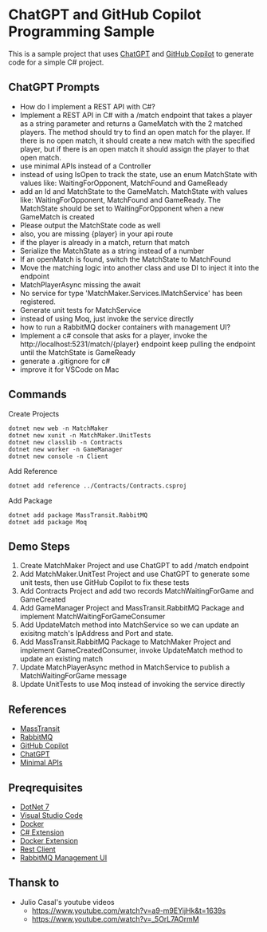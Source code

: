 # ChatGPT and GitHub Copilot Programming Sample

This is a sample project that uses [ChatGPT](https://chat.openai.com/) and [GitHub Copilot](https://copilot.github.com/) to generate code for a simple C# project.

## ChatGPT Prompts

-   How do I implement a REST API with C#?
-   Implement a REST API in C# with a /match endpoint that takes a player as a string parameter and returns a GameMatch with the 2 matched players.
    The method should try to find an open match for the player.
    If there is no open match, it should create a new match with the specified player, but if there is an open match it should assign the player to that open match.
-   use minimal APIs instead of a Controller
-   instead of using IsOpen to track the state, use an enum MatchState with values like: WaitingForOpponent, MatchFound and GameReady
-   add an Id and MatchState to the GameMatch. MatchState with values like: WaitingForOpponent, MatchFound and GameReady. The MatchState should be set to WaitingForOpponent when a new GameMatch is created
-   Please output the MatchState code as well
-   also, you are missing {player} in your api route
-   if the player is already in a match, return that match
-   Serialize the MatchState as a string instead of a number
-   If an openMatch is found, switch the MatchState to MatchFound
-   Move the matching logic into another class and use DI to inject it into the endpoint
-   MatchPlayerAsync missing the await
-   No service for type 'MatchMaker.Services.IMatchService' has been registered.
-   Generate unit tests for MatchService
-   instead of using Moq, just invoke the service directly
-   how to run a RabbitMQ docker containers with management UI?
-   Implement a c# console that asks for a player,
    invoke the http://localhost:5231/match/{player} endpoint
    keep pulling the endpoint until the MatchState is GameReady
-   generate a .gitignore for c#
-   improve it for VSCode on Mac

## Commands

Create Projects

```shell
dotnet new web -n MatchMaker
dotnet new xunit -n MatchMaker.UnitTests
dotnet new classlib -n Contracts
dotnet new worker -n GameManager
dotnet new console -n Client
```

Add Reference

```shell
dotnet add reference ../Contracts/Contracts.csproj
```

Add Package

```shell
dotnet add package MassTransit.RabbitMQ
dotnet add package Moq
```

## Demo Steps

1. Create MatchMaker Project and use ChatGPT to add /match endpoint
2. Add MatchMaker.UnitTest Project and use ChatGPT to generate some unit tests, then use GitHub Copilot to fix these tests
3. Add Contracts Project and add two records MatchWaitingForGame and GameCreated
4. Add GameManager Project and MassTransit.RabbitMQ Package and implement MatchWaitingForGameConsumer
5. Add UpdateMatch method into MatchService so we can update an exisitng match's IpAddress and Port and state.
6. Add MassTransit.RabbitMQ Package to MatchMaker Project and implement GameCreatedConsumer, invoke UpdateMatch method to update an existing match
7. Update MatchPlayerAsync method in MatchService to publish a MatchWaitingForGame message
8. Update UnitTests to use Moq instead of invoking the service directly

## References

-   [MassTransit](https://masstransit-project.com/)
-   [RabbitMQ](https://www.rabbitmq.com/)
-   [GitHub Copilot](https://copilot.github.com/)
-   [ChatGPT](https://chat.openai.com/)
-   [Minimal APIs](https://devblogs.microsoft.com/aspnet/asp-net-core-updates-in-net-6-preview-4/#minimal-apis)

## Preqrequisites

-   [DotNet 7](https://dotnet.microsoft.com/download/dotnet/7.0)
-   [Visual Studio Code](https://code.visualstudio.com/)
-   [Docker](https://www.docker.com/)
-   [C# Extension](https://marketplace.visualstudio.com/items?itemName=ms-dotnettools.csharp)
-   [Docker Extension](https://marketplace.visualstudio.com/items?itemName=ms-azuretools.vscode-docker)
-   [Rest Client](https://marketplace.visualstudio.com/items?itemName=humao.rest-client)
-   [RabbitMQ Management UI](https://www.rabbitmq.com/management.html)

## Thansk to

-   Julio Casal's youtube videos
    -   https://www.youtube.com/watch?v=a9-m9EYijHk&t=1639s
    -   https://www.youtube.com/watch?v=_5OrL7AOrmM
